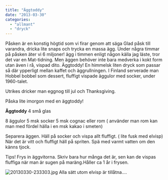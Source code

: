 ```yaml
---
title: "Äggtoddy"
date: "2013-03-30"
categories: 
  - "allmant"
  - "dryck"
---
```


Påsken är en konstig högtid som vi firar genom att säga Glad påsk till varandra, dricka lite snaps och trycka en massa ägg. Under några timmar på påsken äter vi 6 miljoner! ägg i timmen enligt någon källa jag läste, tror det var en Mat-tidning. Men äggen behöver inte bara medverka i kokt form utan även i rå, vispad dito. Äggtoddy! En himmelsk liten dryck som passar så där ypperligt mellan kaffet och äggrullningen. I Finland serverade man Hobbel bobbel som dessert, fluffigt vispade äggulor med socker, under 1960-talet.

Utrikes dricker man eggnog till jul och Thanksgiving.

Påska lite imorgon med en äggtoddy!

**Äggtoddy** 4 små glas

8 äggulor 5 msk socker 5 msk cognac eller rom ( använder man rom kan man med fördel hälla i en msk kakao i smeten)

Separera äggen. Häll på socker och vispa allt fluffigt. ( lite fusk med elvisp) När det är vitt och fluffigt häll på spriten. Spä med varmt vatten om den känns tjock.

Tips! Frys in äggvitorna. Skriv bara hur många det är, sen kan de vispas fluffiga när man är sugen på maräng.Håller ca 1 år i frysen.

  
  
![20130330-233303.jpg](/static/img/20130330-233303.jpg) Alla sätt utom elvisp är tillåtna....
